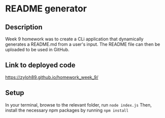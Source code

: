 # README generator

## Description
Week 9 homework was to create a CLi application that dynamically generates a README.md from a user's input. The README file can then be uploaded to be used in GitHub.


## Link to deployed code

https://zyloh89.github.io/homework_week_9/


## Setup

In your terminal, browse to the relevant folder, run `node index.js`
Then, install the necessary npm packages by running `npm install`

